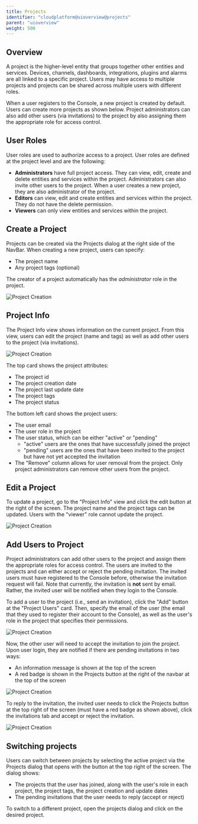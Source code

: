 ```yaml
---
title: Projects
identifier: "cloudplatform@uioverview@projects"
parent: "uioverview"
weight: 500
---
```


## Overview

A project is the higher-level entity that groups together other entities and services. Devices, channels, dashboards, integrations, plugins and alarms are all linked to a specific project. Users may have access to multiple projects and projects can be shared across multiple users with different roles.

When a user registers to the Console, a new project is created by default. Users can create more projects as shown below. Project administrators can also add other users (via invitations) to the project by also assigning them the appropriate role for access control.

## User Roles

User roles are used to authorize access to a project. User roles are defined at the project level and are the following:

- **Administrators** have full project access. They can view, edit, create and delete entities and services within the project. Administrators can also invite other users to the project. When a user creates a new project, they are also administrator of the project.
- **Editors** can view, edit and create entities and services within the project. They do not have the delete permission.
- **Viewers** can only view entities and services within the project.

## Create a Project

Projects can be created via the Projects dialog at the right side of the NavBar. When creating a new project, users can specify:

- The project name
- Any project tags (optional)

The creator of a project automatically has the _administrator_ role in the project.

![Project Creation](/images/projects/create-project.gif?width=60pc)

## Project Info

The Project Info view shows information on the current project. From this view, users can edit the project (name and tags) as well as add other users to the project (via invitations).

![Project Creation](/images/projects/project-info.jpg?width=60pc)

The top card shows the project attributes:

- The project id
- The project creation date
- The project last update date
- The project tags
- The project status

The bottom left card shows the project users:

- The user email
- The user role in the project
- The user status, which can be either "active" or "pending"
  - "active" users are the ones that have successfully joined the project
  - "pending" users are the ones that have been invited to the project but have not yet accepted the invitation
- The "Remove" column allows for user removal from the project. Only project administrators can remove other users from the project.

## Edit a Project

To update a project, go to the "Project Info" view and click the edit button at the right of the screen. The project name and the project tags can be updated. Users with the "viewer" role cannot update the project.

![Project Creation](/images/projects/update-project.jpg?width=60pc)

## Add Users to Project

Project administrators can add other users to the project and assign them the appropriate roles for access control. The users are invited to the projects and can either accept or reject the pending invitation. The invited users must have registered to the Console before, otherwise the invitation request will fail. Note that currently, the invitation is **not** sent by email. Rather, the invited user will be notified when they login to the Console.

To add a user to the project (i.e., send an invitation), click the "Add" button at the "Project Users" card. Then, specify the email of the user (the email that they used to register their account to the Console), as well as the user's role in the project that specifies their permissions.

![Project Creation](/images/projects/invite-users.jpg?width=60pc)

Now, the other user will need to accept the invitation to join the project. Upon user login, they are notified if there are pending invitations in two ways:

- An information message is shown at the top of the screen
- A red badge is shown in the Projects button at the right of the navbar at the top of the screen

![Project Creation](/images/projects/invitation-notification.jpg?width=60pc)

To reply to the invitation, the invited user needs to click the Projects button at the top right of the screen (must have a red badge as shown above), click the invitations tab and accept or reject the invitation.

![Project Creation](/images/projects/invitation-reply.jpg?width=60pc)

## Switching projects

Users can switch between projects by selecting the active project via the Projects dialog that opens with the button at the top right of the screen. The dialog shows:

- The projects that the user has joined, along with the user's role in each project, the project tags, the project creation and update dates
- The pending invitations that the user needs to reply (accept or reject)

To switch to a different project, open the projects dialog and click on the desired project.
